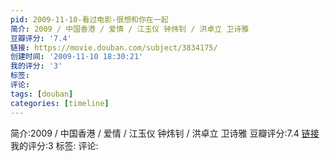 ```yaml
---
pid: 2009-11-10-看过电影-很想和你在一起
简介: 2009 / 中国香港 / 爱情 / 江玉仪 钟炜钊 / 洪卓立 卫诗雅
豆瓣评分: '7.4'
链接: https://movie.douban.com/subject/3834175/
创建时间: '2009-11-10 18:30:21'
我的评分: '3'
标签:
评论:
tags: [douban]
categories: [timeline]
---
```

简介:2009 / 中国香港 / 爱情 / 江玉仪 钟炜钊 / 洪卓立 卫诗雅
豆瓣评分:7.4
[链接](https://movie.douban.com/subject/3834175/)
我的评分:3
标签:
评论:
